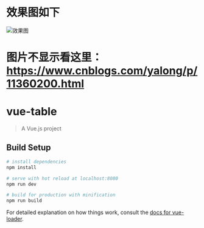 # 效果图如下

![效果图](https://img2018.cnblogs.com/blog/872412/201908/872412-20190815195821128-1463564532.gif)

#  图片不显示看这里： https://www.cnblogs.com/yalong/p/11360200.html

# vue-table

> A Vue.js project

## Build Setup

``` bash
# install dependencies
npm install

# serve with hot reload at localhost:8080
npm run dev

# build for production with minification
npm run build
```

For detailed explanation on how things work, consult the [docs for vue-loader](http://vuejs.github.io/vue-loader).
